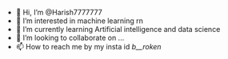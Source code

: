 - 👋 Hi, I’m @Harish7777777
- 👀 I’m interested in machine learning rn
- 🌱 I’m currently learning Artificial intelligence and data science
- 💞️ I’m looking to collaborate on ...
- 📫 How to reach me by my insta id _b__roken_

<!---
Harish7777777/Harish7777777 is a ✨ special ✨ repository because its `README.md` (this file) appears on your GitHub profile.
You can click the Preview link to take a look at your changes.
--->
